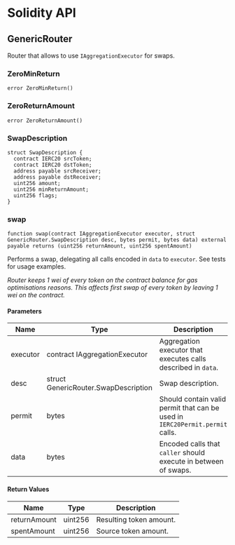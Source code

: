 # Solidity API

## GenericRouter

Router that allows to use `IAggregationExecutor` for swaps.

### ZeroMinReturn

```solidity
error ZeroMinReturn()
```

### ZeroReturnAmount

```solidity
error ZeroReturnAmount()
```

### SwapDescription

```solidity
struct SwapDescription {
  contract IERC20 srcToken;
  contract IERC20 dstToken;
  address payable srcReceiver;
  address payable dstReceiver;
  uint256 amount;
  uint256 minReturnAmount;
  uint256 flags;
}
```

### swap

```solidity
function swap(contract IAggregationExecutor executor, struct GenericRouter.SwapDescription desc, bytes permit, bytes data) external payable returns (uint256 returnAmount, uint256 spentAmount)
```

Performs a swap, delegating all calls encoded in `data` to `executor`. See tests for usage examples.

_Router keeps 1 wei of every token on the contract balance for gas optimisations reasons.
     This affects first swap of every token by leaving 1 wei on the contract._

#### Parameters

| Name | Type | Description |
| ---- | ---- | ----------- |
| executor | contract IAggregationExecutor | Aggregation executor that executes calls described in `data`. |
| desc | struct GenericRouter.SwapDescription | Swap description. |
| permit | bytes | Should contain valid permit that can be used in `IERC20Permit.permit` calls. |
| data | bytes | Encoded calls that `caller` should execute in between of swaps. |

#### Return Values

| Name | Type | Description |
| ---- | ---- | ----------- |
| returnAmount | uint256 | Resulting token amount. |
| spentAmount | uint256 | Source token amount. |

